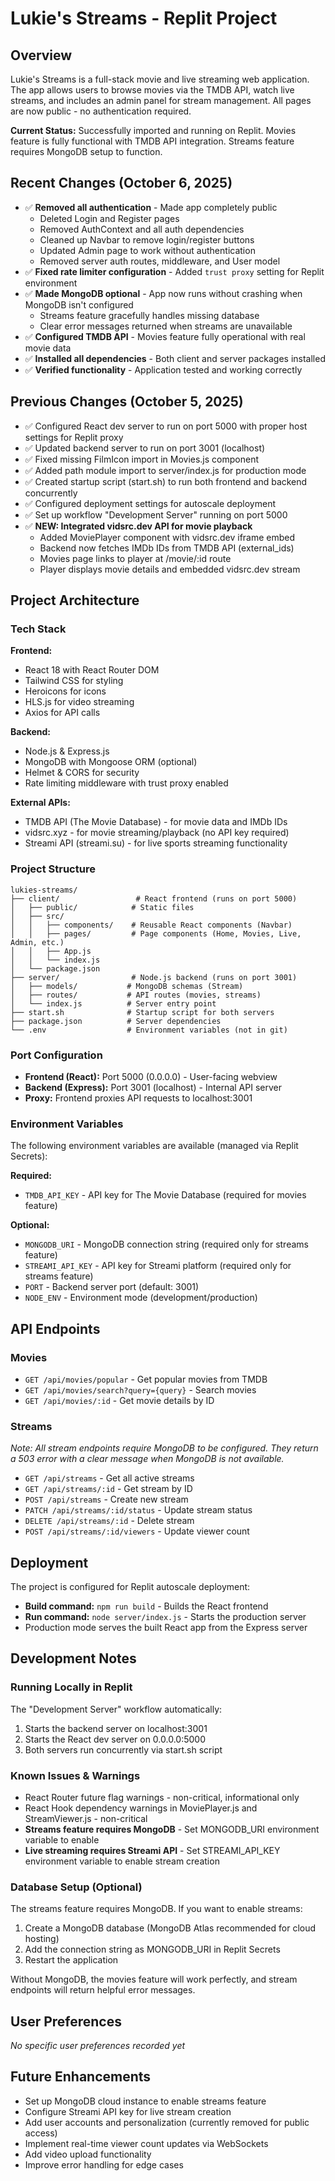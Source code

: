 # Lukie's Streams - Replit Project

## Overview
Lukie's Streams is a full-stack movie and live streaming web application. The app allows users to browse movies via the TMDB API, watch live streams, and includes an admin panel for stream management. All pages are now public - no authentication required.

**Current Status:** Successfully imported and running on Replit. Movies feature is fully functional with TMDB API integration. Streams feature requires MongoDB setup to function.

## Recent Changes (October 6, 2025)
- ✅ **Removed all authentication** - Made app completely public
  - Deleted Login and Register pages
  - Removed AuthContext and all auth dependencies
  - Cleaned up Navbar to remove login/register buttons
  - Updated Admin page to work without authentication
  - Removed server auth routes, middleware, and User model
- ✅ **Fixed rate limiter configuration** - Added `trust proxy` setting for Replit environment
- ✅ **Made MongoDB optional** - App now runs without crashing when MongoDB isn't configured
  - Streams feature gracefully handles missing database
  - Clear error messages returned when streams are unavailable
- ✅ **Configured TMDB API** - Movies feature fully operational with real movie data
- ✅ **Installed all dependencies** - Both client and server packages installed
- ✅ **Verified functionality** - Application tested and working correctly

## Previous Changes (October 5, 2025)
- ✅ Configured React dev server to run on port 5000 with proper host settings for Replit proxy
- ✅ Updated backend server to run on port 3001 (localhost)
- ✅ Fixed missing FilmIcon import in Movies.js component
- ✅ Added path module import to server/index.js for production mode
- ✅ Created startup script (start.sh) to run both frontend and backend concurrently
- ✅ Configured deployment settings for autoscale deployment
- ✅ Set up workflow "Development Server" running on port 5000
- ✅ **NEW: Integrated vidsrc.dev API for movie playback**
  - Added MoviePlayer component with vidsrc.dev iframe embed
  - Backend now fetches IMDb IDs from TMDB API (external_ids)
  - Movies page links to player at /movie/:id route
  - Player displays movie details and embedded vidsrc.dev stream

## Project Architecture

### Tech Stack
**Frontend:**
- React 18 with React Router DOM
- Tailwind CSS for styling
- Heroicons for icons
- HLS.js for video streaming
- Axios for API calls

**Backend:**
- Node.js & Express.js
- MongoDB with Mongoose ORM (optional)
- Helmet & CORS for security
- Rate limiting middleware with trust proxy enabled

**External APIs:**
- TMDB API (The Movie Database) - for movie data and IMDb IDs
- vidsrc.xyz - for movie streaming/playback (no API key required)
- Streami API (streami.su) - for live sports streaming functionality

### Project Structure
```
lukies-streams/
├── client/                 # React frontend (runs on port 5000)
│   ├── public/            # Static files
│   ├── src/
│   │   ├── components/    # Reusable React components (Navbar)
│   │   ├── pages/         # Page components (Home, Movies, Live, Admin, etc.)
│   │   ├── App.js
│   │   └── index.js
│   └── package.json
├── server/                # Node.js backend (runs on port 3001)
│   ├── models/           # MongoDB schemas (Stream)
│   ├── routes/           # API routes (movies, streams)
│   └── index.js          # Server entry point
├── start.sh              # Startup script for both servers
├── package.json          # Server dependencies
└── .env                  # Environment variables (not in git)
```

### Port Configuration
- **Frontend (React):** Port 5000 (0.0.0.0) - User-facing webview
- **Backend (Express):** Port 3001 (localhost) - Internal API server
- **Proxy:** Frontend proxies API requests to localhost:3001

### Environment Variables
The following environment variables are available (managed via Replit Secrets):

**Required:**
- `TMDB_API_KEY` - API key for The Movie Database (required for movies feature)

**Optional:**
- `MONGODB_URI` - MongoDB connection string (required only for streams feature)
- `STREAMI_API_KEY` - API key for Streami platform (required only for streams feature)
- `PORT` - Backend server port (default: 3001)
- `NODE_ENV` - Environment mode (development/production)

## API Endpoints

### Movies
- `GET /api/movies/popular` - Get popular movies from TMDB
- `GET /api/movies/search?query={query}` - Search movies
- `GET /api/movies/:id` - Get movie details by ID

### Streams
*Note: All stream endpoints require MongoDB to be configured. They return a 503 error with a clear message when MongoDB is not available.*

- `GET /api/streams` - Get all active streams
- `GET /api/streams/:id` - Get stream by ID
- `POST /api/streams` - Create new stream
- `PATCH /api/streams/:id/status` - Update stream status
- `DELETE /api/streams/:id` - Delete stream
- `POST /api/streams/:id/viewers` - Update viewer count

## Deployment
The project is configured for Replit autoscale deployment:
- **Build command:** `npm run build` - Builds the React frontend
- **Run command:** `node server/index.js` - Starts the production server
- Production mode serves the built React app from the Express server

## Development Notes

### Running Locally in Replit
The "Development Server" workflow automatically:
1. Starts the backend server on localhost:3001
2. Starts the React dev server on 0.0.0.0:5000
3. Both servers run concurrently via start.sh script

### Known Issues & Warnings
- React Router future flag warnings - non-critical, informational only
- React Hook dependency warnings in MoviePlayer.js and StreamViewer.js - non-critical
- **Streams feature requires MongoDB** - Set MONGODB_URI environment variable to enable
- **Live streaming requires Streami API** - Set STREAMI_API_KEY environment variable to enable stream creation

### Database Setup (Optional)
The streams feature requires MongoDB. If you want to enable streams:
1. Create a MongoDB database (MongoDB Atlas recommended for cloud hosting)
2. Add the connection string as MONGODB_URI in Replit Secrets
3. Restart the application

Without MongoDB, the movies feature will work perfectly, and stream endpoints will return helpful error messages.

## User Preferences
*No specific user preferences recorded yet*

## Future Enhancements
- Set up MongoDB cloud instance to enable streams feature
- Configure Streami API key for live stream creation
- Add user accounts and personalization (currently removed for public access)
- Implement real-time viewer count updates via WebSockets
- Add video upload functionality
- Improve error handling for edge cases

